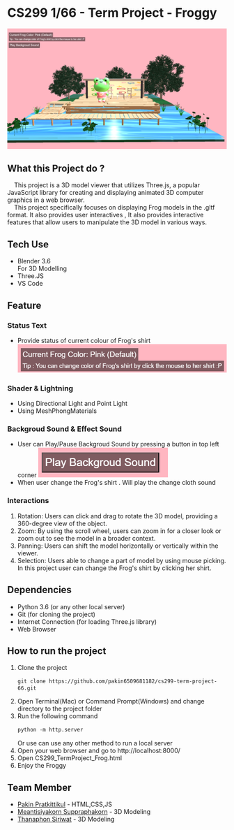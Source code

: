 # CS299 1/66 - Term Project - Froggy
![mainscreen](README_Picture/mainscreen.png)
## What this Project do ?
&nbsp;&nbsp;&nbsp;&nbsp;This project is a 3D model viewer that utilizes Three.js, a popular JavaScript library for creating and displaying animated 3D computer graphics in a web browser.  
&nbsp;&nbsp;&nbsp;&nbsp;This project specifically focuses on displaying Frog models in the .gltf format. It also provides user interactives , It also provides interactive features that allow users to manipulate the 3D model in various ways.

## Tech Use
- Blender 3.6  
For 3D Modelling
- Three.JS
- VS Code

## Feature
### Status Text
- Provide status of current colour of Frog's shirt
![colorstatus](README_Picture/colorstatus.png)
### Shader & Lightning
- Using Directional Light and Point Light
- Using MeshPhongMaterials

### Backgroud Sound & Effect Sound
- User can Play/Pause Backgroud Sound by pressing a button in top left corner
![soundbutton](README_Picture/soundbutton.png)
- When user change the Frog's shirt . Will play the change cloth sound
### Interactions
1. Rotation: Users can click and drag to rotate the 3D model, providing a 360-degree view of the object.
2. Zoom: By using the scroll wheel, users can zoom in for a closer look or zoom out to see the model in a broader context.
3. Panning: Users can shift the model horizontally or vertically within the viewer.
4. Selection: Users able to change a part of model by using mouse picking. In this project user can change the Frog's shirt by clicking her shirt.

## Dependencies
- Python 3.6 (or any other local server)
- Git (for cloning the project)
- Internet Connection (for loading Three.js library)
- Web Browser
## How to run the project
1. Clone the project
    ```git
    git clone https://github.com/pakin6509681182/cs299-term-project-66.git  
    ```
2. Open Terminal(Mac) or Command Prompt(Windows) and change directory to the project folder
3. Run the following command
    ```python
    python -m http.server
    ```
    Or use can use any other method to run a local server  
4. Open your web browser and go to http://localhost:8000/  
5. Open CS299_TermProject_Frog.html  
6. Enjoy the Froggy

## Team Member
- [Pakin Pratkittikul](https://github.com/pakin6509681182) - HTML,CSS,JS
- [Meantisiyakorn Suppraphakorn](https://github.com/Meantisiyakorn6509611973) - 3D Modeling
- [Thanaphon Siriwat](https://github.com/thanaphon-6509611742) - 3D Modeling